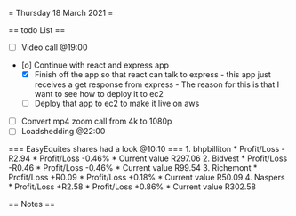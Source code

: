 = Thursday 18 March 2021 =

== todo List ==
- [ ] Video call @19:00
- [o] Continue with react and express app
	- [X] Finish off the app so that react can talk to express
			- this app just receives a get response from express
			- The reason for this is that I want to see how to deploy it to ec2
	- [ ] Deploy that app to ec2 to make it live on aws
- [ ] Convert mp4 zoom call from 4k to 1080p
- [ ] Loadshedding @22:00

=== EasyEquites shares had a look @10:10 ===
	1. bhpbilliton
		* Profit/Loss -R2.94
		* Profit/Loss -0.46%
		* Current value R297.06
	2. Bidvest
		* Profit/Loss -R0.46
		* Profit/Loss -0.46%
		* Current value R99.54
	3. Richemont
		* Profit/Loss +R0.09
		* Profit/Loss +0.18%
		* Current value R50.09
	4. Naspers
		* Profit/Loss +R2.58
		* Profit/Loss +0.86%
		* Current value R302.58

== Notes ==

